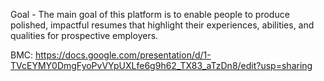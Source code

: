 Goal -   The main goal of this platform is to enable people to produce polished, impactful resumes that highlight their experiences, abilities, and qualities for prospective employers.

BMC: https://docs.google.com/presentation/d/1-TVcEYMY0DmgFyoPvVYpUXLfe6g9h62_TX83_aTzDn8/edit?usp=sharing
